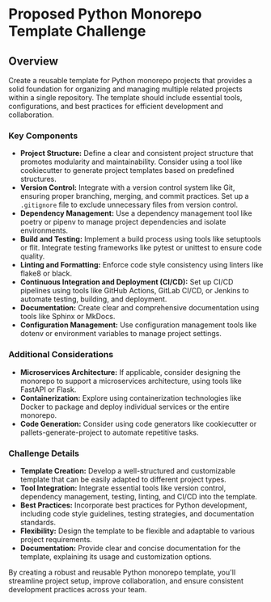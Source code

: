 # Proposed Python Monorepo Template Challenge

## Overview

Create a reusable template for Python monorepo projects that provides a solid foundation for organizing and managing multiple related projects within a single repository. The template should include essential tools, configurations, and best practices for efficient development and collaboration.

### Key Components

* **Project Structure:** Define a clear and consistent project structure that promotes modularity and maintainability. Consider using a tool like cookiecutter to generate project templates based on predefined structures.
* **Version Control:** Integrate with a version control system like Git, ensuring proper branching, merging, and commit practices. Set up a `.gitignore` file to exclude unnecessary files from version control.
* **Dependency Management:** Use a dependency management tool like poetry or pipenv to manage project dependencies and isolate environments.
* **Build and Testing:** Implement a build process using tools like setuptools or flit. Integrate testing frameworks like pytest or unittest to ensure code quality.
* **Linting and Formatting:** Enforce code style consistency using linters like flake8 or black.
* **Continuous Integration and Deployment (CI/CD):** Set up CI/CD pipelines using tools like GitHub Actions, GitLab CI/CD, or Jenkins to automate testing, building, and deployment.
* **Documentation:** Create clear and comprehensive documentation using tools like Sphinx or MkDocs.
* **Configuration Management:** Use configuration management tools like dotenv or environment variables to manage project settings.

### Additional Considerations

* **Microservices Architecture:** If applicable, consider designing the monorepo to support a microservices architecture, using tools like FastAPI or Flask.
* **Containerization:** Explore using containerization technologies like Docker to package and deploy individual services or the entire monorepo.
* **Code Generation:** Consider using code generators like cookiecutter or pallets-generate-project to automate repetitive tasks.

### Challenge Details

* **Template Creation:** Develop a well-structured and customizable template that can be easily adapted to different project types.
* **Tool Integration:** Integrate essential tools like version control, dependency management, testing, linting, and CI/CD into the template.
* **Best Practices:** Incorporate best practices for Python development, including code style guidelines, testing strategies, and documentation standards.
* **Flexibility:** Design the template to be flexible and adaptable to various project requirements.
* **Documentation:** Provide clear and concise documentation for the template, explaining its usage and customization options.

By creating a robust and reusable Python monorepo template, you'll streamline project setup, improve collaboration, and ensure consistent development practices across your team.

